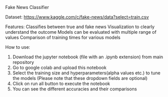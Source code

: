 Fake News Classifier

Dataset: https://www.kaggle.com/c/fake-news/data?select=train.csv

Features: 
Classifies between true and fake news
Visualization to clearly understand the outcome
Models can be evaluated with multiple range of values
Comparison of training times for various models

How to use:
1. Download the jupyter notebook (file with an .ipynb extension) from main repository
2. Go to google colab and upload this notebook
3. Select the training size and hyperparameters(alpha values etc.) to tune the models (Please note that these dropdown fields are optional)
4. Click on run all button to execute the notebook
5. You can see the different accuracies and their comparisons

